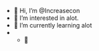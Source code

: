 - 👋 Hi, I’m @Increasecon
- 👀 I’m interested in alot.
- 🌱 I’m currently learning alot
- - 💞️ 

<!---
Increasecon/Increasecon is a ✨ special ✨ repository because its `README.md` (this file) appears on your GitHub profile.
You can click the Preview link to take a look at your changes.
--->
